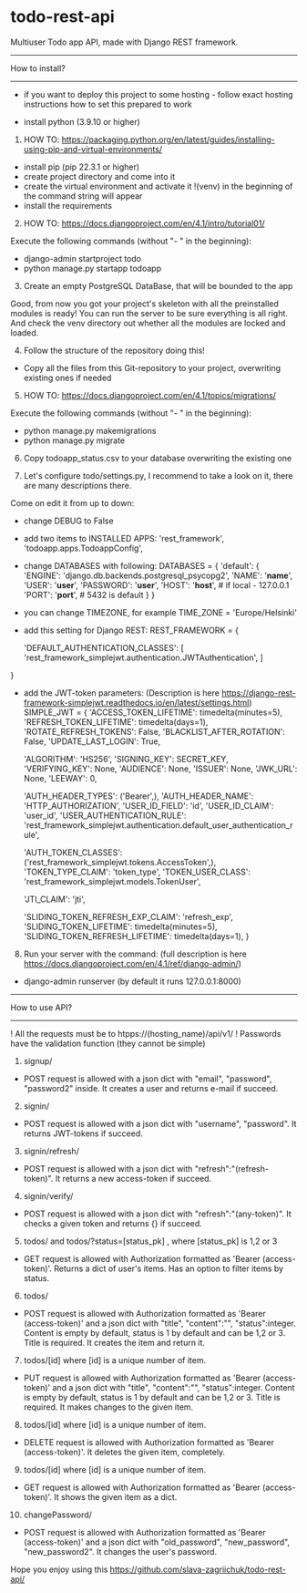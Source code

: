 # todo-rest-api
Multiuser Todo app API, made with Django REST framework.

**************
How to install?
**************

* if you want to deploy this project to some hosting - follow exact hosting instructions how to set this prepared to work

- install python (3.9.10 or higher)

1) HOW TO: https://packaging.python.org/en/latest/guides/installing-using-pip-and-virtual-environments/

- install pip (pip 22.3.1 or higher)
- create project directory and come into it
- create the virtual environment and activate it   !(venv) in the beginning of the command string will appear
- install the requirements

2) HOW TO: https://docs.djangoproject.com/en/4.1/intro/tutorial01/

Execute the following commands (without "- " in the beginning):
- django-admin startproject todo
- python manage.py startapp todoapp

3) Create an empty PostgreSQL DataBase, that will be bounded to the app


Good, from now you got your project's skeleton with all the preinstalled modules is ready!
You can run the server to be sure everything is all right. And check the venv directory out whether all the modules are locked and loaded.


4) Follow the structure of the repository doing this!
- Copy all the files from this Git-repository to your project, overwriting existing ones if needed

5) HOW TO: https://docs.djangoproject.com/en/4.1/topics/migrations/

Execute the following commands (without "- " in the beginning):
- python manage.py makemigrations
- python manage.py migrate

6) Copy todoapp_status.csv to your database overwriting the existing one

7) Let's configure todo/settings.py, I recommend to take a look on it, there are many descriptions there.

Come on edit it from up to down:
- change DEBUG to False
- add two items to INSTALLED APPS:
    'rest_framework',
    'todoapp.apps.TodoappConfig',
- change DATABASES with following:
DATABASES = {
    'default': {
        'ENGINE': 'django.db.backends.postgresql_psycopg2',
        'NAME': '**name**',
        'USER': '**user**',
        'PASSWORD': '**user**',
        'HOST': '**host**',  # if local - 127.0.0.1
        'PORT': '**port**',  # 5432 is default
    }
}
- you can change TIMEZONE, for example TIME_ZONE = 'Europe/Helsinki'
- add this setting for Django REST:
REST_FRAMEWORK = {

    'DEFAULT_AUTHENTICATION_CLASSES': [
        'rest_framework_simplejwt.authentication.JWTAuthentication',
    ]

}
- add the JWT-token parameters: (Description is here https://django-rest-framework-simplejwt.readthedocs.io/en/latest/settings.html)
SIMPLE_JWT = {
    'ACCESS_TOKEN_LIFETIME': timedelta(minutes=5),
    'REFRESH_TOKEN_LIFETIME': timedelta(days=1),
    'ROTATE_REFRESH_TOKENS': False,
    'BLACKLIST_AFTER_ROTATION': False,
    'UPDATE_LAST_LOGIN': True,

    'ALGORITHM': 'HS256',
    'SIGNING_KEY': SECRET_KEY,
    'VERIFYING_KEY': None,
    'AUDIENCE': None,
    'ISSUER': None,
    'JWK_URL': None,
    'LEEWAY': 0,

    'AUTH_HEADER_TYPES': ('Bearer',),
    'AUTH_HEADER_NAME': 'HTTP_AUTHORIZATION',
    'USER_ID_FIELD': 'id',
    'USER_ID_CLAIM': 'user_id',
    'USER_AUTHENTICATION_RULE': 'rest_framework_simplejwt.authentication.default_user_authentication_rule',

    'AUTH_TOKEN_CLASSES': ('rest_framework_simplejwt.tokens.AccessToken',),
    'TOKEN_TYPE_CLAIM': 'token_type',
    'TOKEN_USER_CLASS': 'rest_framework_simplejwt.models.TokenUser',

    'JTI_CLAIM': 'jti',

    'SLIDING_TOKEN_REFRESH_EXP_CLAIM': 'refresh_exp',
    'SLIDING_TOKEN_LIFETIME': timedelta(minutes=5),
    'SLIDING_TOKEN_REFRESH_LIFETIME': timedelta(days=1),
}

8) Run your server with the command: (full description is here https://docs.djangoproject.com/en/4.1/ref/django-admin/)
- django-admin runserver  (by default it runs 127.0.0.1:8000)


**************
How to use API?
**************

! All the requests must be to htpps://(hosting_name)/api/v1/
! Passwords have the validation function (they cannot be simple)

1) signup/
- POST request is allowed with a json dict with "email", "password", "password2" inside. It creates a user and returns e-mail if succeed.

2) signin/
- POST request is allowed with a json dict with "username", "password". It returns JWT-tokens if succeed.

3) signin/refresh/
- POST request is allowed with a json dict with "refresh":"(refresh-token)". It returns a new access-token if succeed.

4) signin/verify/
- POST request is allowed with a json dict with "refresh":"(any-token)". It checks a given token and returns {} if succeed.

5) todos/ and todos/?status=[status_pk] , where [status_pk] is 1,2 or 3
- GET request is allowed with Authorization formatted as 'Bearer (access-token)'. Returns a dict of user's items. Has an option to filter items by status.

6) todos/
- POST request is allowed with Authorization formatted as 'Bearer (access-token)' and a json dict with "title", "content":"", "status":integer.
Content is empty by default, status is 1 by default and can be 1,2 or 3. Title is required. It creates the item and return it.

7) todos/[id] where [id] is a unique number of item.
- PUT request is allowed with Authorization formatted as 'Bearer (access-token)' and a json dict with "title", "content":"", "status":integer.
Content is empty by default, status is 1 by default and can be 1,2 or 3. Title is required. It makes changes to the given item.

8) todos/[id] where [id] is a unique number of item.
- DELETE request is allowed with Authorization formatted as 'Bearer (access-token)'. It deletes the given item, completely.

9) todos/[id] where [id] is a unique number of item.
- GET request is allowed with Authorization formatted as 'Bearer (access-token)'. It shows the given item as a dict.

10) changePassword/
- POST request is allowed with Authorization formatted as 'Bearer (access-token)' and a json dict with "old_password", "new_password", "new_password2".
 It changes the user's password.


Hope you enjoy using this
https://github.com/slava-zagriichuk/todo-rest-api/
